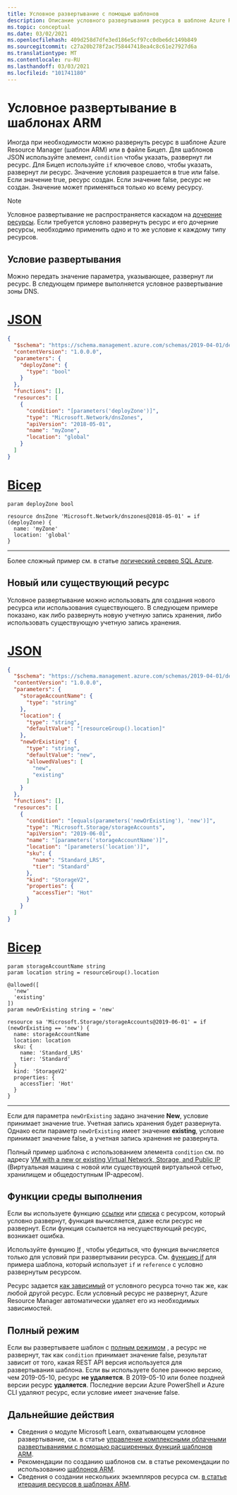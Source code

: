 ```yaml
---
title: Условное развертывание с помощью шаблонов
description: Описание условного развертывания ресурса в шаблоне Azure Resource Manager (шаблон ARM).
ms.topic: conceptual
ms.date: 03/02/2021
ms.openlocfilehash: 409d258d7dfe3ed186e5cf97cc0dbe6dc149b849
ms.sourcegitcommit: c27a20b278f2ac758447418ea4c8c61e27927d6a
ms.translationtype: MT
ms.contentlocale: ru-RU
ms.lasthandoff: 03/03/2021
ms.locfileid: "101741180"
---
```

# <a name="conditional-deployment-in-arm-templates"></a>Условное развертывание в шаблонах ARM

Иногда при необходимости можно развернуть ресурс в шаблоне Azure Resource Manager (шаблон ARM) или в файле Бицеп. Для шаблонов JSON используйте элемент, `condition` чтобы указать, развернут ли ресурс. Для Бицеп используйте `if` ключевое слово, чтобы указать, развернут ли ресурс. Значение условия разрешается в true или false. Если значение true, ресурс создан. Если значение false, ресурс не создан. Значение может применяться только ко всему ресурсу.

> [!NOTE]
> Условное развертывание не распространяется каскадом на [дочерние ресурсы](child-resource-name-type.md). Если требуется условно развернуть ресурс и его дочерние ресурсы, необходимо применить одно и то же условие к каждому типу ресурсов.

## <a name="deploy-condition"></a>Условие развертывания

Можно передать значение параметра, указывающее, развернут ли ресурс. В следующем примере выполняется условное развертывание зоны DNS.

# <a name="json"></a>[JSON](#tab/json)

```json
{
  "$schema": "https://schema.management.azure.com/schemas/2019-04-01/deploymentTemplate.json#",
  "contentVersion": "1.0.0.0",
  "parameters": {
    "deployZone": {
      "type": "bool"
    }
  },
  "functions": [],
  "resources": [
    {
      "condition": "[parameters('deployZone')]",
      "type": "Microsoft.Network/dnsZones",
      "apiVersion": "2018-05-01",
      "name": "myZone",
      "location": "global"
    }
  ]
}
```

# <a name="bicep"></a>[Bicep](#tab/bicep)

```bicep
param deployZone bool

resource dnsZone 'Microsoft.Network/dnszones@2018-05-01' = if (deployZone) {
  name: 'myZone'
  location: 'global'
}
```

---

Более сложный пример см. в статье [логический сервер SQL Azure](https://github.com/Azure/azure-quickstart-templates/tree/master/101-sql-logical-server).

## <a name="new-or-existing-resource"></a>Новый или существующий ресурс

Условное развертывание можно использовать для создания нового ресурса или использования существующего. В следующем примере показано, как либо развернуть новую учетную запись хранения, либо использовать существующую учетную запись хранения.

# <a name="json"></a>[JSON](#tab/json)

```json
{
  "$schema": "https://schema.management.azure.com/schemas/2019-04-01/deploymentTemplate.json#",
  "contentVersion": "1.0.0.0",
  "parameters": {
    "storageAccountName": {
      "type": "string"
    },
    "location": {
      "type": "string",
      "defaultValue": "[resourceGroup().location]"
    },
    "newOrExisting": {
      "type": "string",
      "defaultValue": "new",
      "allowedValues": [
        "new",
        "existing"
      ]
    }
  },
  "functions": [],
  "resources": [
    {
      "condition": "[equals(parameters('newOrExisting'), 'new')]",
      "type": "Microsoft.Storage/storageAccounts",
      "apiVersion": "2019-06-01",
      "name": "[parameters('storageAccountName')]",
      "location": "[parameters('location')]",
      "sku": {
        "name": "Standard_LRS",
        "tier": "Standard"
      },
      "kind": "StorageV2",
      "properties": {
        "accessTier": "Hot"
      }
    }
  ]
}
```

# <a name="bicep"></a>[Bicep](#tab/bicep)

```bicep
param storageAccountName string
param location string = resourceGroup().location

@allowed([
  'new'
  'existing'
])
param newOrExisting string = 'new'

resource sa 'Microsoft.Storage/storageAccounts@2019-06-01' = if (newOrExisting == 'new') {
  name: storageAccountName
  location: location
  sku: {
    name: 'Standard_LRS'
    tier: 'Standard'
  }
  kind: 'StorageV2'
  properties: {
    accessTier: 'Hot'
  }
}
```

---

Если для параметра `newOrExisting` задано значение **New**, условие принимает значение true. Учетная запись хранения будет развернута. Однако если параметр `newOrExisting` имеет значение **existing**, условие принимает значение false, а учетная запись хранения не развернута.

Полный пример шаблона с использованием элемента `condition` см. по адресу [VM with a new or existing Virtual Network, Storage, and Public IP](https://github.com/Azure/azure-quickstart-templates/tree/master/201-vm-new-or-existing-conditions) (Виртуальная машина с новой или существующей виртуальной сетью, хранилищем и общедоступным IP-адресом).

## <a name="runtime-functions"></a>Функции среды выполнения

Если вы используете функцию [ссылки](template-functions-resource.md#reference) или [списка](template-functions-resource.md#list) с ресурсом, который условно развернут, функция вычисляется, даже если ресурс не развернут. Если функция ссылается на несуществующий ресурс, возникает ошибка.

Используйте функцию [If](template-functions-logical.md#if) , чтобы убедиться, что функция вычисляется только для условий при развертывании ресурса. См. [функцию if](template-functions-logical.md#if) для примера шаблона, который использует `if` и `reference` с условно развернутым ресурсом.

Ресурс задается [как зависимый](define-resource-dependency.md) от условного ресурса точно так же, как любой другой ресурс. Если условный ресурс не развернут, Azure Resource Manager автоматически удаляет его из необходимых зависимостей.

## <a name="complete-mode"></a>Полный режим

Если вы развертываете шаблон с [полным режимом](deployment-modes.md) , а ресурс не развернут, так как `condition` принимает значение false, результат зависит от того, какая REST API версия используется для развертывания шаблона. Если вы используете более раннюю версию, чем 2019-05-10, ресурс **не удаляется**. В 2019-05-10 или более поздней версии ресурс **удаляется**. Последние версии Azure PowerShell и Azure CLI удаляют ресурс, если условие имеет значение false.

## <a name="next-steps"></a>Дальнейшие действия

* Сведения о модуле Microsoft Learn, охватывающем условное развертывание, см. в статье [управление комплексными облачными развертываниями с помощью расширенных функций шаблонов ARM](/learn/modules/manage-deployments-advanced-arm-template-features/).
* Рекомендации по созданию шаблонов см. в статье рекомендации по использованию [шаблонов ARM](template-best-practices.md).
* Сведения о создании нескольких экземпляров ресурса см. [в статье итерация ресурсов в шаблонах ARM](copy-resources.md).
